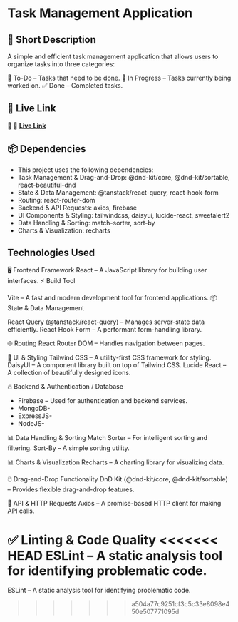 # Task Management Application

## 🌟 Short Description
A simple and efficient task management application that allows users to organize tasks into three categories:

📌 To-Do – Tasks that need to be done.
🚧 In Progress – Tasks currently being worked on.
✅ Done – Completed tasks.

## 🚀 Live Link
🔗 🔗 **[Live Link](https://task-management-21-02-25.netlify.app/)**  

## 📦 Dependencies
- This project uses the following dependencies:
- Task Management & Drag-and-Drop: @dnd-kit/core, @dnd-kit/sortable, react-beautiful-dnd
- State & Data Management: @tanstack/react-query, react-hook-form
- Routing: react-router-dom
- Backend & API Requests: axios, firebase
- UI Components & Styling: tailwindcss, daisyui, lucide-react, sweetalert2
- Data Handling & Sorting: match-sorter, sort-by
- Charts & Visualization: recharts


## Technologies Used
🖥️ Frontend Framework
React – A JavaScript library for building user interfaces.
⚡ Build Tool

Vite – A fast and modern development tool for frontend applications.
📦 State & Data Management

React Query (@tanstack/react-query) – Manages server-state data efficiently.
React Hook Form – A performant form-handling library.

🌐 Routing
React Router DOM – Handles navigation between pages.

🎨 UI & Styling
Tailwind CSS – A utility-first CSS framework for styling.
DaisyUI – A component library built on top of Tailwind CSS.
Lucide React – A collection of beautifully designed icons.

🔥 Backend & Authentication / Database
- Firebase – Used for authentication and backend services.
- MongoDB- 
- ExpressJS-
- NodeJS-


📊 Data Handling & Sorting
Match Sorter – For intelligent sorting and filtering.
Sort-By – A simple sorting utility.

📊 Charts & Visualization
Recharts – A charting library for visualizing data.

🖱️ Drag-and-Drop Functionality
DnD Kit (@dnd-kit/core, @dnd-kit/sortable) – Provides flexible drag-and-drop features.


🔧 API & HTTP Requests
Axios – A promise-based HTTP client for making API calls.

✅ Linting & Code Quality
<<<<<<< HEAD
ESLint – A static analysis tool for identifying problematic code.
=======
ESLint – A static analysis tool for identifying problematic code.
>>>>>>> a504a77c9251cf3c5c33e8098e450e507771095d
